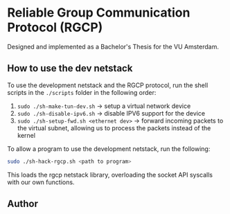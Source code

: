 # Reliable Group Communication Protocol (RGCP)

Designed and implemented as a Bachelor's Thesis for the VU Amsterdam.

## How to use the dev netstack

To use the development netstack and the RGCP protocol, run the shell scripts in the `./scripts` folder in the following order:

1. `sudo ./sh-make-tun-dev.sh` -> setup a virtual network device
2. `sudo ./sh-disable-ipv6.sh` -> disable IPV6 support for the device
3. `sudo ./sh-setup-fwd.sh <ethernet dev>` -> forward incoming packets to the virtual subnet, allowing us to process the packets instead of the kernel

To allow a program to use the development netstack, run the following:

```bash
sudo ./sh-hack-rgcp.sh <path to program>
```

This loads the rgcp netstack library, overloading the socket API syscalls with our own functions.

## Author

<!--  -->

